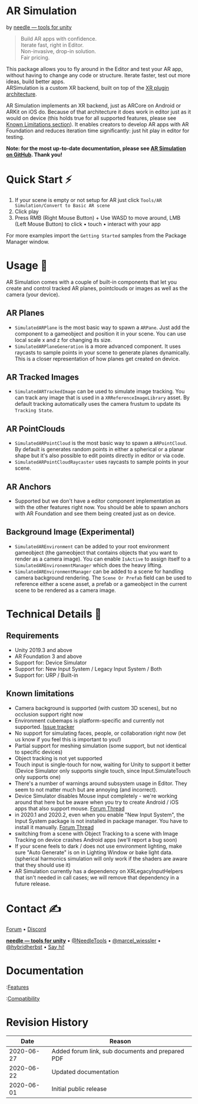 # AR Simulation
by [needle — tools for unity](https://needle.tools)

> Build AR apps with confidence.  
Iterate fast, right in Editor.  
Non-invasive, drop-in solution.  
Fair pricing.  

This package allows you to fly around in the Editor and test your AR app, without having to change any code or structure. Iterate faster, test out more ideas, build better apps.  
ARSimulation is a custom XR backend, built on top of the [XR plugin architecture](https://blogs.unity3d.com/2020/01/24/unity-xr-platform-updates/).

AR Simulation implements an XR backend, just as ARCore on Android or ARKit on iOS do. Because of that architecture it does work in editor just as it would on device (this holds true for all supported features, please see [Known Limitations section](#Known-limitations)). It enables creators to develop AR apps with AR Foundation and reduces iteration time significantly: just hit play in editor for testing. 

**Note: for the most up-to-date documentation, please see [AR Simulation on GitHub](https://github.com/needle-tools/ar-simulation). Thank you!**

# Quick Start ⚡

1) If your scene is empty or not setup for AR just click ``Tools/AR Simulation/Convert to Basic AR scene``
2) Click play
3) Press RMB (Right Mouse Button) + Use WASD to move around,
LMB (Left Mouse Button) to click • touch • interact with your app 

For more examples import the ``Getting Started`` samples from the Package Manager window.

# Usage 📜

AR Simulation comes with a couple of built-in components that let you create and control tracked AR planes, pointclouds or images as well as the camera (your device).

## AR Planes
- ``SimulatedARPlane`` is the most basic way to spawn a ``ARPane``. Just add the component to a gameobject and position it in your scene. You can use local scale x and z for changing its size.
- ``SimulatedARPlaneGeneration`` is a more advanced component. It uses raycasts to sample points in your scene to generate planes dynamically. This is a closer representation of how planes get created on device.

## AR Tracked Images
- ``SimulatedARTrackedImage`` can be used to simulate image tracking. You can track any image that is used in a ``XRReferenceImageLibrary`` asset. By default tracking automatically uses the camera frustum to update its ``Tracking State``.

## AR PointClouds
- ``SimulatedARPointCloud`` is the most basic way to spawn a ``ARPointCloud``. By default is generates random points in either a spherical or a planar shape but it's also possible to edit points directly in editor or via code.
- ``SimulatedARPointCloudRaycaster`` uses raycasts to sample points in your scene. 

## AR Anchors
- Supported but we don't have a editor component implementation as with the other features right now. 
You should be able to spawn anchors with AR Foundation and see them being created just as on device.

## Background Image (Experimental)
- ``SimulatedAREnvironment`` can be added to your root environment gameobject (the gameobject that contains objects that you want to render as a camera image). You can enable ``IsActive`` to assign itself to a ``SimulatedAREnvironemntManager`` which does the heavy lifting.
- ``SimulatedAREnvironmentManager`` can be added to a scene for handling camera background rendering. The ``Scene Or Prefab`` field can be used to reference either a scene asset, a prefab or a gameobject in the current scene to be rendered as a camera image.


# Technical Details 🔬

## Requirements
- Unity 2019.3 and above
- AR Foundation 3 and above
- Support for: Device Simulator
- Support for: New Input System / Legacy Input System / Both
- Support for: URP / Built-in

## Known limitations

- Camera background is supported (with custom 3D scenes), but no occlusion support right now
- Environment cubemaps is platform-specific and currently not supported. [Issue tracker](https://issuetracker.unity3d.com/product/unity/issues/guid/1215635)
- No support for simulating faces, people, or collaboration right now
(let us know if you feel this is important to you!)
- Partial support for meshing simulation
(some support, but not identical to specific devices)
- Object tracking is not yet supported
- Touch input is single-touch for now, waiting for Unity to support it better
(Device Simulator only supports single touch, since Input.SimulateTouch only supports one)
- There's a number of warnings around subsystem usage in Editor. They seem to not matter much but are annoying (and incorrect).
- Device Simulator disables Mouse input completely - we're working around that here but be aware when you try to create Android / iOS apps that also support mouse. [Forum Thread](https://forum.unity.com/threads/new-device-simulator-preview.751067/page-4#post-5952482)
- in 2020.1 and 2020.2, even when you enable "New Input System", the Input System package is not installed in package manager. You have to install it manually. [Forum Thread](https://forum.unity.com/threads/new-input-system-not-installed-in-2020-1-after-enabling-it.908027/)
- switching from a scene with Object Tracking to a scene with Image Tracking on device crashes Android apps (we'll report a bug soon)
- If your scene feels to dark / does not use environment lighting, make sure "Auto Generate" is on in Lighting Window or bake light data.
(spherical harmonics simulation will only work if the shaders are aware that they should use it)
- AR Simulation currently has a dependency on XRLegacyInputHelpers that isn't needed in call cases; we will remove that dependency in a future release.

# Contact ✍️

[Forum](https://forum.needle.tools/ar-simulation) • [Discord](https://discord.gg/CFZDp4b)


<b>[needle — tools for unity](https://needle.tools)</b> • 
[@NeedleTools](https://twitter.com/NeedleTools) • 
[@marcel_wiessler](https://twitter.com/marcel_wiessler) • 
[@hybridherbst](https://twitter.com/hybdridherbst) • 
[Say hi!](mailto:hi@needle.tools?subject=Hi!)

<div style="page-break-after: always; visibility: hidden"></div>

# Documentation

:[Features](Features.md)

<div style="page-break-after: always; visibility: hidden"></div>

:[Compatibility](Compatibility.md)

<div style="page-break-after: always; visibility: hidden"></div>

# Revision History
| Date | Reason |
| ---- | ------ |
| 2020-06-27 | Added forum link, sub documents and prepared PDF |
| 2020-06-22 | Updated documentation |
| 2020-06-01 | Initial public release |